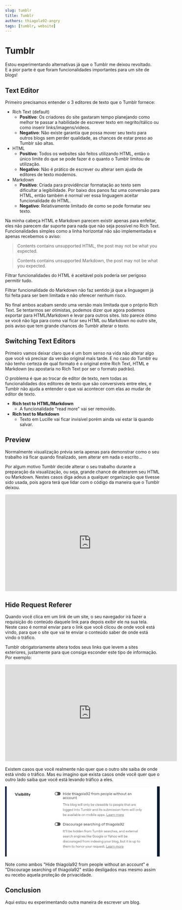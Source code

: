 ```yaml
---
slug: tumblr
title: Tumblr
authors: thiagola92-angry
tags: [tumblr, website]
---
```


# Tumblr

Estou experimentando alternativas já que o Tumblr me deixou revoltado.  
E a pior parte é que foram funcionalidades importantes para um site de blogs!  

## Text Editor

Primeiro precisamos entender o 3 editores de texto que o Tumblr fornece:
- Rich Text (default)
    - **Positivo**: Os criadores do site gastaram tempo planejando como melhor te passar a habilidade de escrever texto em negrito/itálico ou como inserir links/imagens/videos.  
    - **Negativo**: Não existe garantia que possa mover seu texto para outros blogs sem perder qualidade, as chances de estar preso ao Tumblr são altas.  
- HTML
    - **Positivo**: Todos os websites são feitos utilizando HTML, então o único limite do que se pode fazer é o quanto o Tumblr limitou de utilização.  
    - **Negativo**: Não é prático de escrever ou alterar sem ajuda de editores de texto modernos.  
- Markdown
    - **Positivo**: Criada para providênciar formatação ao texto sem dificultar a legibilidade. Por baixo dos panos faz uma conversão para HTML, então também é normal ver essa linguagem aceitar funcionalidade do HTML.  
    - **Negativo**: Relativamente limitado de como se pode formatar seu texto.  

Na minha cabeça HTML e Markdown parecem existir apenas para enfeitar, eles não parecem dar suporte para nada que não seja possível no Rich Text. Funcionalidades simples como a linha horizontal não são implementadas e apenas recebemos o aviso:

> Contents contains unsupported HTML, the post may not be what you expected.  

> Contents contains unsupported Markdown, the post may not be what you expected.  

Filtrar funcionalidades do HTML é aceitável pois poderia ser perigoso permitir tudo. 

Filtrar funcionalidade do Markdown não faz sentido já que a linguagem já foi feita para ser bem limitada e não oferecer nenhum risco.  

No final ambos acabam sendo uma versão mais limitada que o próprio Rich Text. Se tentarmos ser otimistas, podemos dizer que agora podemos exportar para HTML/Markdown e levar para outros sites. Isto parece ótimo se você não liga para como vai ficar seu HTML ou Markdown no outro site, pois aviso que tem grande chances do Tumblr alterar o texto.  

## Switching Text Editors

Primeiro vamos deixar claro que é um bom senso na vida não alterar algo que você vá precisar da versão original mais tarde. E no caso do Tumblr eu não tenho certeza de qual formato é o original entre Rich Text, HTML e Markdown (eu apostaria no Rich Text por ser o formato padrão).  

O problema é que ao trocar de editor de texto, nem todas as funcionalidades dos editores de texto que são conversiveis entre eles, e Tumblr não ajuda a entender o que vai acontecer com elas ao mudar de editor de texto.  

- **Rich text to HTML/Markdown**
    - A funcionalidade "read more" vai ser removido.  
- **Rich text to Markdown**
    - Texto em Lucille vai ficar invisível porém ainda vai estar lá quando salvar.

## Preview

Normalmente visualização prévia seria apenas para demonstrar como o seu trabalho irá ficar quando finalizado, sem alterar em nada o escrito...  

Por algum motivo Tumblr decide alterar o seu trabalho durante a preparação da visualização, ou seja, grande chance de alterarem seu HTML ou Markdown. Nestes casos diga adeus a qualquer organização que tivesse sido usada, pois agora terá que lidar com o código da maneira que o Tumblr deixou.  

<iframe width="560" height="315" src="https://www.youtube.com/embed/uQBsBePphYI" title="YouTube video player" frameborder="0" allow="accelerometer; autoplay; clipboard-write; encrypted-media; gyroscope; picture-in-picture; web-share" allowfullscreen></iframe>  

## Hide Request Referer

Quando você clica em um link de um site, o seu navegador irá fazer a requisição do conteúdo daquele link para depois exibir ele na sua tela. Neste caso é normal enviar para o link que você clicou de onde você está vindo, para que o site que vai te enviar o conteúdo saber de onde está vindo o tráfico.  

Tumblr obrigatoriamente altera todos seus links que levem a sites exteriores, justamente para que consiga esconder este tipo de informação. Por exemplo:  

<iframe width="560" height="315" src="https://www.youtube.com/embed/ullzdbGvQp8?si=oPAob5XZzFmYSX9T" title="YouTube video player" frameborder="0" allow="accelerometer; autoplay; clipboard-write; encrypted-media; gyroscope; picture-in-picture; web-share" allowfullscreen></iframe>  

Existem casos que você realmente não quer que o outro site saiba de onde está vindo o tráfico. Mas eu imagino que exista casos onde você quer que o outro lado saiba que você está levando tráfico a eles.  

![Minha configuração de privacidade no tumblr](./settings.png)  

Note como ambos "Hide thiagola92 from people without an account" e "Discourage searching of thiagola92" estão desligados mas mesmo assim eu recebo aquela proteção de privacidade.  

## Conclusion

Aqui estou eu experimentando outra maneira de escrever um blog.  